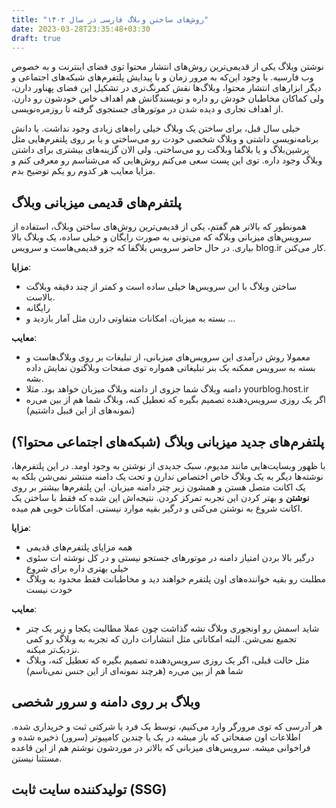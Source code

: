 ```yaml
---
title: "روش‌های ساختن وبلاگ فارسی در سال ۱۴۰۲"
date: 2023-03-28T23:35:48+03:30
draft: true
---
```


نوشتن وبلاگ یکی از قدیمی‌ترین روش‌های انتشار محتوا توی فضای اینترنت و به خصوص وب فارسیه. با وجود این‌که به مرور زمان و با پیدایش پلتفرم‌های شبکه‌های اجتماعی و دیگر ابزارهای انتشار محتوا، وبلاگ‌ها نقش کمرنگ‌تری در تشکیل این فضای پهناور دارن، ولی کماکان مخاطبان خودش رو داره و نویسندگانش هم اهداف خاص خودشون رو دارن. از اهداف تجاری و دیده شدن در موتورهای جستجوی گرفته تا روزمره‌نویسی.

خیلی سال قبل، برای ساختن یک وبلاگ خیلی راه‌‌های زیادی وجود نداشت. یا دانش برنامه‌نویسی داشتی و وبلاگ شخصی خودت رو می‌ساختی و یا بر روی پلتفرم‌هایی مثل پرشین‌بلاگ و یا بلاگفا وبلاگت رو می‌ساختی. ولی الان گزینه‌های بیشتری برای داشتن وبلاگ وجود داره. توی این پست سعی می‌کنم روش‌هایی که می‌شناسم رو معرفی کنم و مزایا معایب هر کدوم رو یکم توضیح بدم.

## پلتفرم‌های قدیمی میزبانی وبلاگ
همونطور که بالاتر هم گفتم، یکی از قدیمی‌ترین روش‌های ساختن وبلاگ، استفاده از سرویس‌های میزبانی وبلاگه که می‌تونی به صورت رایگان و خیلی ساده، یک وبلاگ بالا بیاری. در حال حاضر سرویس بلاگفا که جزو قدیمی‌هاست و سرویس blog.ir کار می‌کنن.

**مزایا**:
- ساختن وبلاگ با این سرویس‌ها خیلی ساده است و کمتر از چند دقیقه وبلاگت بالاست.
- رایگانه
- بسته به میزبان، امکانات متفاوتی دارن مثل آمار بازدید و …

**معایب**:
- معمولا روش درآمدی این سرویس‌های میزبانی، از تبلیغات بر روی وبلاگ‌هاست و بسته به سرویس ممکنه یک بنر تبلیغاتی همواره توی صفحات وبلاگتون نمایش داده بشه.
- دامنه وبلاگ شما جزوی از دامنه وبلاگ میزبان خواهد بود. مثلا yourblog.host.ir
- اگر یک روزی سرویس‌دهنده تصمیم بگیره که تعطیل کنه، وبلاگ شما هم از بین می‌ره (نمونه‌های از این قبیل داشتیم)


## پلتفرم‌های جدید میزبانی وبلاگ (شبکه‌های اجتماعی محتوا؟)
با ظهور وبسایت‌هایی مانند مدیوم، سبک جدیدی از نوشتن به وجود اومد. در این پلتفرم‌ها، نوشته‌ها دیگر به یک وبلاگ خاص اختصاص ندارن و تحت یک دامنه منتشر نمی‌شن بلکه به یک اکانت متصل هستن و همشون زیر چتر دامنه میزبان. این پلتفرم‌ها بیشتر بر روی **نوشتن** و بهتر کردن این تجربه تمرکز کردن. نتیجه‌اش این شده که فقط با ساختن یک اکانت شروع به نوشتن می‌کنی و درگیر بقیه موارد نیستی. امکانات خوبی هم میده.

**مزایا**:
- همه مزایای پلتفرم‌های قدیمی
- درگیر بالا بردن امتیاز دامنه در موتورهای جستجو نیستی و در کل نوشته ات سئوی خیلی بهتری داره برای شروع
- مطلبت رو بقیه خواننده‌های اون پلتفرم خواهند دید و مخاطبانت فقط محدود به وبلاگ خودت نیست

**معایب**:
- شاید اسمش رو اونجوری وبلاگ نشه گذاشت چون عملا مطالبت یکجا و زیر یک چتر تجمیع نمی‌شن. البته امکاناتی مثل انتشارات دارن که تجربه به وبلاگ رو کمی نزدیک‌تر میکنه.
- مثل حالت قبلی، اگر یک روزی سرویس‌دهنده تصمیم بگیره که تعطیل کنه، وبلاگ شما هم از بین می‌ره (هرچند نمونه‌ای از این جنس نمی‌ناسم)



## وبلاگ بر روی دامنه و سرور شخصی
هر آدرسی که توی مرورگر وارد می‌کنیم، توسط یک فرد یا شرکتی ثبت و خریداری شده. اطلاعات اون صفحاتی که باز میشه در یک یا چندین کامپیوتر (سرور) ذخیره شده و فراخوانی میشه. سرویس‌های میزبانی که بالاتر در موردشون نوشتم هم از این قاعده مستثنا نیستن.  

## تولیدکننده سایت ثابت (SSG)


 